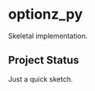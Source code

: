 <h1 class="libTop">optionz_py</h1>

Skeletal implementation.

## Project Status

Just a quick sketch.

